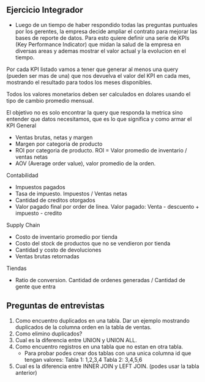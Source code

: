 ## Ejercicio Integrador

- Luego de un tiempo de haber respondido todas las preguntas puntuales por los gerentes, la empresa decide ampliar el contrato para mejorar las bases de reporte de datos. Para esto quiere definir una serie de KPIs (Key Performance Indicator) que midan la salud de la empresa en diversas areas y ademas mostrar el valor actual y la evolucion en el tiempo. 

Por cada KPI listado vamos a tener que generar al menos una query (pueden ser mas de una) que nos devuelva el valor del KPI en cada mes, mostrando el resultado para todos los meses disponibles.

Todos los valores monetarios deben ser calculados en dolares usando el tipo de cambio promedio mensual. 

El objetivo no es solo encontrar la query que responda la metrica sino entender que datos necesitamos, que es lo que significa y como armar el KPI
General 
- Ventas brutas, netas y margen
- Margen por categoria de producto 
- ROI por categoria de producto. ROI = Valor promedio de inventario / ventas netas 
- AOV (Average order value), valor promedio de la orden. 

Contabilidad
- Impuestos pagados
- Tasa de impuesto. Impuestos / Ventas netas 
- Cantidad de creditos otorgados
- Valor pagado final por order de linea. Valor pagado: Venta - descuento + impuesto - credito

Supply Chain
- Costo de inventario promedio por tienda
- Costo del stock de productos que no se vendieron por tienda
- Cantidad y costo de devoluciones
- Ventas brutas retornadas

Tiendas
- Ratio de conversion. Cantidad de ordenes generadas / Cantidad de gente que entra


## Preguntas de entrevistas

1. Como encuentro duplicados en una tabla. Dar un ejemplo mostrando duplicados de la columna orden en la tabla de ventas.
2. Como elimino duplicados?
3. Cual es la diferencia entre UNION y UNION ALL.
4. Como encuentro registros en una tabla que no estan en otra tabla.
    - Para probar podes crear dos tablas con una unica columna id que tengan valores: Tabla 1: 1,2,3,4 Tabla 2: 3,4,5,6
6. Cual es la diferencia entre INNER JOIN y LEFT JOIN. (podes usar la tabla anterior)
